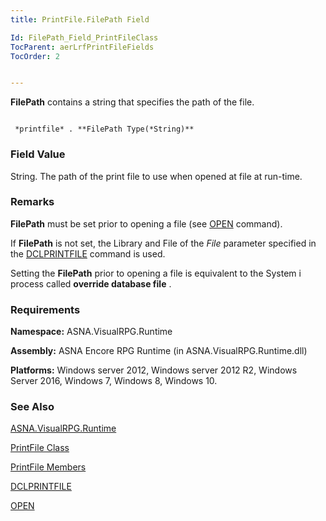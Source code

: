 ```yaml
---
title: PrintFile.FilePath Field

Id: FilePath_Field_PrintFileClass
TocParent: aerLrfPrintFileFields
TocOrder: 2


---
```


**FilePath** contains a string that specifies the path of the file. 

```

 *printfile* . **FilePath Type(*String)** 
```

### Field Value
String. The path of the print file to use when opened at file at run-time. 

### Remarks
**FilePath** must be set prior to opening a file (see [OPEN](OPEN.html) command). 

If **FilePath** is not set, the Library and File of the *File* parameter specified in the [DCLPRINTFILE](DCLPRINTFILE.html) command is used. 

Setting the **FilePath** prior to opening a file is equivalent to the System i process called **override database file** . 

### Requirements
**Namespace:** ASNA.VisualRPG.Runtime 

**Assembly:** ASNA Encore RPG Runtime (in ASNA.VisualRPG.Runtime.dll) 

**Platforms:** Windows server 2012, Windows server 2012 R2, Windows Server 2016, Windows 7, Windows 8, Windows 10. 

### See Also
[ASNA.VisualRPG.Runtime](ecrLrfRuntimeNamespace.html)

[PrintFile Class](ecrLrfPrintFileClass.html)

[PrintFile Members](ecrLrfPrintFileMembers.html)

[DCLPRINTFILE](DCLPRINTFILE.html)

[OPEN](OPEN.html) 
